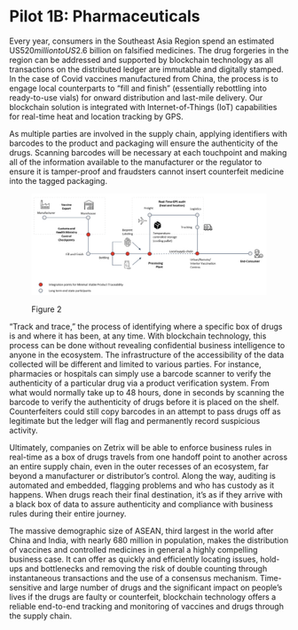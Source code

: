 # Pilot 1B: Pharmaceuticals

Every year, consumers in the Southeast Asia Region spend an estimated US$520 million to US$2.6 billion on falsified medicines. The drug forgeries in the region can be addressed and supported by blockchain technology as all transactions on the distributed ledger are immutable and digitally stamped. In the case of Covid vaccines manufactured from China, the process is to engage local counterparts to “fill and finish” (essentially rebottling into ready-to-use vials) for onward distribution and last-mile delivery. Our blockchain solution is integrated with Internet-of-Things (IoT) capabilities for real-time heat and location tracking by GPS.

As multiple parties are involved in the supply chain, applying identifiers with barcodes to the product and packaging will ensure the authenticity of the drugs. Scanning barcodes will be necessary at each touchpoint and making all of the information available to the manufacturer or the regulator to ensure it is tamper-proof and fraudsters cannot insert counterfeit medicine into the tagged packaging.

<figure><img src="../../.gitbook/assets/image (1).png" alt=""><figcaption><p>Figure 2</p></figcaption></figure>

“Track and trace,” the process of identifying where a specific box of drugs is and where it has been, at any time. With blockchain technology, this process can be done without revealing confidential business intelligence to anyone in the ecosystem. The infrastructure of the accessibility of the data collected will be different and limited to various parties. For instance, pharmacies or hospitals can simply use a barcode scanner to verify the authenticity of a particular drug via a product verification system. From what would normally take up to 48 hours, done in seconds by scanning the barcode to verify the authenticity of drugs before it is placed on the shelf. Counterfeiters could still copy barcodes in an attempt to pass drugs off as legitimate but the ledger will flag and permanently record suspicious activity.

Ultimately, companies on Zetrix will be able to enforce business rules in real-time as a box of drugs travels from one handoff point to another across an entire supply chain, even in the outer recesses of an ecosystem, far beyond a manufacturer or distributor’s control. Along the way, auditing is automated and embedded, flagging problems and who has custody as it happens. When drugs reach their final destination, it’s as if they arrive with a black box of data to assure authenticity and compliance with business rules during their entire journey.

The massive demographic size of ASEAN, third largest in the world after China and India, with nearly 680 million in population, makes the distribution of vaccines and controlled medicines in general a highly compelling business case. It can offer as quickly and efficiently locating issues, hold-ups and bottlenecks and removing the risk of double counting through instantaneous transactions and the use of a consensus mechanism. Time-sensitive and large number of drugs and the significant impact on people’s lives if the drugs are faulty or counterfeit, blockchain technology offers a reliable end-to-end tracking and monitoring of vaccines and drugs through the supply chain.
